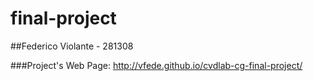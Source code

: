 final-project
=======================

##Federico Violante - 281308
 
###Project's Web Page: http://vfede.github.io/cvdlab-cg-final-project/
